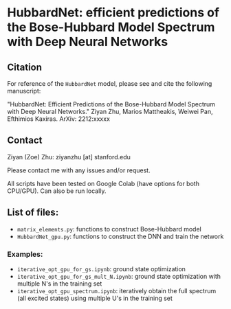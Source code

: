 # HubbardNet: efficient predictions of the Bose-Hubbard Model Spectrum with Deep Neural Networks


## Citation
For reference of the `HubbardNet` model, please see and cite the following manuscript: 

"HubbardNet: Efficient Predictions of the Bose-Hubbard Model Spectrum with Deep Neural Networks." Ziyan Zhu, Marios Mattheakis, Weiwei Pan, Efthimios Kaxiras. ArXiv: 2212:xxxxx

## Contact 
Ziyan (Zoe) Zhu: ziyanzhu [at] stanford.edu

Please contact me with any issues and/or request.


All scripts have been tested on Google Colab (have options for both CPU/GPU). Can also be run locally. 

## List of files: 
- `matrix_elements.py`: functions to construct Bose-Hubbard model 
- `HubbardNet_gpu.py`: functions to construct the DNN and train the network
### Examples:
- `iterative_opt_gpu_for_gs.ipynb`: ground state optimization 
- `iterative_opt_gpu_for_gs_mult_N.ipynb`: ground state optimization with multiple N's in the training set
- `iterative_opt_gpu_spectrum.ipynb`: iteratively obtain the full spectrum (all excited states) using multiple U's in the training set
